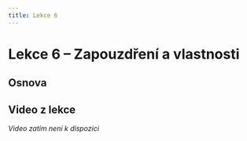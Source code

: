 ```yaml
---
title: Lekce 6
---
```

# Lekce 6 – Zapouzdření a vlastnosti

## Osnova

## Video z lekce
*Video zatím není k dispozici*
